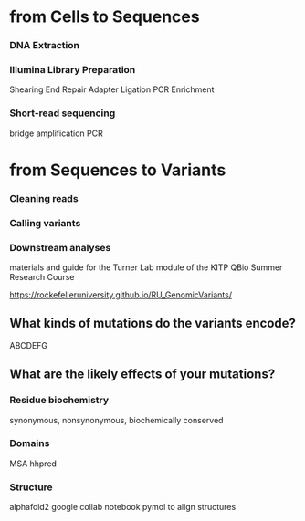 # from Cells to Sequences 

### DNA Extraction

### Illumina Library Preparation
Shearing
End Repair
Adapter Ligation
PCR Enrichment

### Short-read sequencing
bridge amplification PCR

# from Sequences to Variants

### Cleaning reads

### Calling variants

### Downstream analyses

materials and guide for the Turner Lab module of the KITP QBio Summer Research Course

https://rockefelleruniversity.github.io/RU_GenomicVariants/

## What kinds of mutations do the variants encode?
ABCDEFG
## What are the likely effects of your mutations?

### Residue biochemistry
synonymous, nonsynonymous, biochemically conserved

### Domains
MSA
hhpred

### Structure
alphafold2 google collab notebook
pymol to align structures
